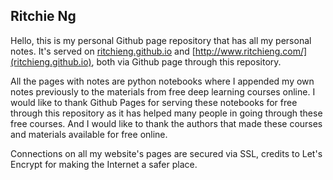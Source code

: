 ## Ritchie Ng

Hello, this is my personal Github page repository that has all my personal notes. It's served on [ritchieng.github.io](ritchieng.github.io) and [http://www.ritchieng.com/](ritchieng.github.io), both via Github page through this repository.

All the pages with notes are python notebooks where I appended my own notes previously to the materials from free deep learning courses online. I would like to thank Github Pages for serving these notebooks for free through this repository as it has helped many people in going through these free courses. And I would like to thank the authors that made these courses and materials available for free online.

Connections on all my website's pages are secured via SSL, credits to Let's Encrypt for making the Internet a safer place.